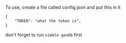 To use, create a file called config.json and put this in it

```
{
	"TOKEN": "what the token is",
}
```

don't forget to run `nimble genDb` first
